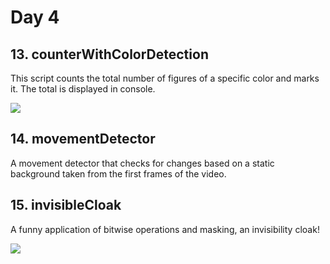 # Day 4

## 13. counterWithColorDetection

This script counts the total number of figures of a specific color and marks it. The total is displayed in console.

<img src="https://user-images.githubusercontent.com/62145703/187106934-8f077fd4-6302-455f-a86c-1911065261c5.gif"/>


## 14. movementDetector

A movement detector that checks for changes based on a static background taken from the first frames of the video.



## 15. invisibleCloak

A funny application of bitwise operations and masking, an invisibility cloak!


<img src="https://user-images.githubusercontent.com/62145703/187108001-b838696e-5b6e-412a-b1a3-ea36d394d351.gif"/>


